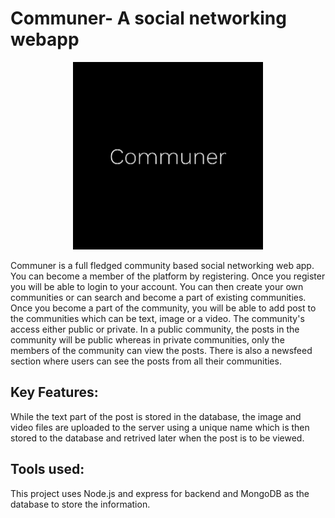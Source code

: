 # Communer- A social networking webapp
<p align="center">
<img src="public/communer.png" alt="Logo" height="300" width="auto">
 </p>
    Communer is a full fledged community based social networking web app. You can become a member of the platform by registering. Once you register you will be able to login to your account. You can then create your own communities or can search and become a part of existing communities. Once you become a part of the community, you will be able to add post to the communities which can be text, image or a video. The community's access either public or private. In a public community, the posts in the community will be public whereas in private communities, only the members of the community can view the posts. There is also a newsfeed section where users can see the posts from all their communities.

Key Features:
-------------
While the text part of the post is stored in the database, the image and video files are uploaded to the server using a unique name which is then stored to the database and retrived later when the post is to be viewed.
 
Tools used:
-----------
This project uses Node.js and express for backend and MongoDB as the database to store the information.
